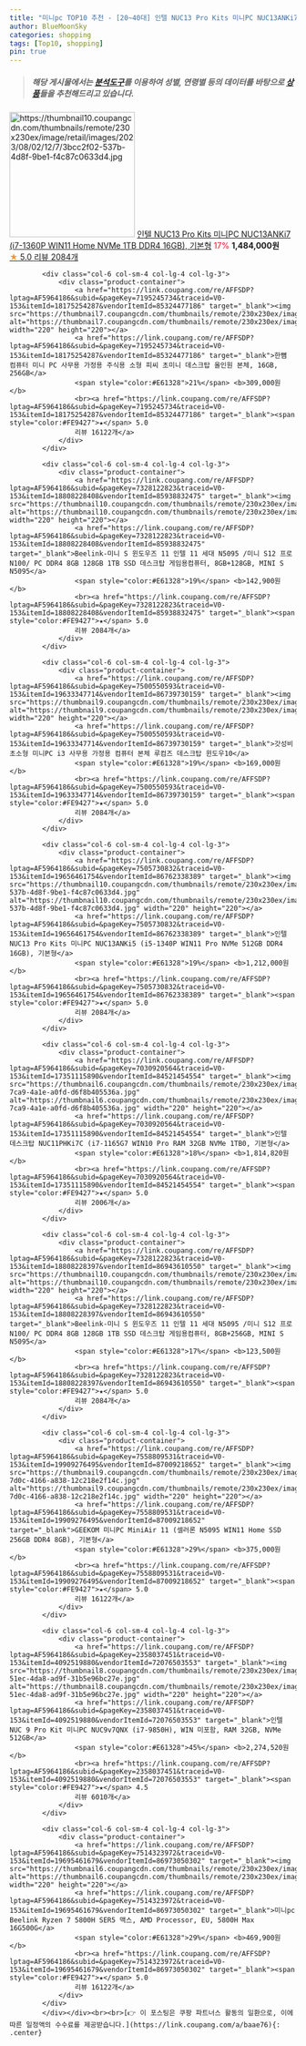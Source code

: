 ```yaml
---
title: "미니pc TOP10 추천 - [20~40대] 인텔 NUC13 Pro Kits 미니PC NUC13ANKi7 (i7-1360P WIN11 Home NVMe 1TB DDR4 "
author: BlueMoonSky
categories: shopping
tags: [Top10, shopping]
pin: true
---
```


> ##### 해당 게시물에서는 [**분석도구**](https://itemscout.io/)를 이용하여 **성별**, **연령별** 등의 데이터를 바탕으로 [**상품**](https://link.coupang.com/a/baae76)들을 추천해드리고 있습니다.
<div class="container"><div class="row">
            <div class="col-6 col-sm-4 col-lg-4 col-lg-3">
                <div class="product-container">
                    <a href="https://link.coupang.com/re/AFFSDP?lptag=AF5964186&subid=&pageKey=7505730779&traceid=V0-153&itemId=19656461425&vendorItemId=86762338667" target="_blank"><img src="https://thumbnail10.coupangcdn.com/thumbnails/remote/230x230ex/image/retail/images/2023/08/02/12/7/3bcc2f02-537b-4d8f-9be1-f4c87c0633d4.jpg" alt="https://thumbnail10.coupangcdn.com/thumbnails/remote/230x230ex/image/retail/images/2023/08/02/12/7/3bcc2f02-537b-4d8f-9be1-f4c87c0633d4.jpg" width="220" height="220"></a>
                    <a href="https://link.coupang.com/re/AFFSDP?lptag=AF5964186&subid=&pageKey=7505730779&traceid=V0-153&itemId=19656461425&vendorItemId=86762338667" target="_blank">인텔 NUC13 Pro Kits 미니PC NUC13ANKi7 (i7-1360P WIN11 Home NVMe 1TB DDR4 16GB), 기본형</a>
                    <span style="color:#E61328">17%</span> <b>1,484,000원</b>
                    <br><a href="https://link.coupang.com/re/AFFSDP?lptag=AF5964186&subid=&pageKey=7505730779&traceid=V0-153&itemId=19656461425&vendorItemId=86762338667" target="_blank"><span style="color:#FE9427">★</span> 5.0
                    리뷰 2084개</a>
                </div>
            </div>
            
            <div class="col-6 col-sm-4 col-lg-4 col-lg-3">
                <div class="product-container">
                    <a href="https://link.coupang.com/re/AFFSDP?lptag=AF5964186&subid=&pageKey=7195245734&traceid=V0-153&itemId=18175254287&vendorItemId=85324477186" target="_blank"><img src="https://thumbnail7.coupangcdn.com/thumbnails/remote/230x230ex/image/vendor_inventory/1952/9d50272c9e0fe85a549dbdcd767c343061391c910f10f384976f4fd1444f.png" alt="https://thumbnail7.coupangcdn.com/thumbnails/remote/230x230ex/image/vendor_inventory/1952/9d50272c9e0fe85a549dbdcd767c343061391c910f10f384976f4fd1444f.png" width="220" height="220"></a>
                    <a href="https://link.coupang.com/re/AFFSDP?lptag=AF5964186&subid=&pageKey=7195245734&traceid=V0-153&itemId=18175254287&vendorItemId=85324477186" target="_blank">한뼘 컴퓨터 미니 PC 사무용 가정용 주식용 소형 피씨 초미니 데스크탑 올인원 본체, 16GB, 256GB</a>
                    <span style="color:#E61328">21%</span> <b>309,000원</b>
                    <br><a href="https://link.coupang.com/re/AFFSDP?lptag=AF5964186&subid=&pageKey=7195245734&traceid=V0-153&itemId=18175254287&vendorItemId=85324477186" target="_blank"><span style="color:#FE9427">★</span> 5.0
                    리뷰 16122개</a>
                </div>
            </div>
            
            <div class="col-6 col-sm-4 col-lg-4 col-lg-3">
                <div class="product-container">
                    <a href="https://link.coupang.com/re/AFFSDP?lptag=AF5964186&subid=&pageKey=7328122823&traceid=V0-153&itemId=18808228408&vendorItemId=85938832475" target="_blank"><img src="https://thumbnail10.coupangcdn.com/thumbnails/remote/230x230ex/image/vendor_inventory/0d9c/efef6d6c515a6403d91836d981ef8dd3721d284e309c1548cdcfe1d1406a.jpg" alt="https://thumbnail10.coupangcdn.com/thumbnails/remote/230x230ex/image/vendor_inventory/0d9c/efef6d6c515a6403d91836d981ef8dd3721d284e309c1548cdcfe1d1406a.jpg" width="220" height="220"></a>
                    <a href="https://link.coupang.com/re/AFFSDP?lptag=AF5964186&subid=&pageKey=7328122823&traceid=V0-153&itemId=18808228408&vendorItemId=85938832475" target="_blank">Beelink-미니 S 윈도우즈 11 인텔 11 세대 N5095 /미니 S12 프로 N100/ PC DDR4 8GB 128GB 1TB SSD 데스크탑 게임용컴퓨터, 8GB+128GB, MINI S N5095</a>
                    <span style="color:#E61328">19%</span> <b>142,900원</b>
                    <br><a href="https://link.coupang.com/re/AFFSDP?lptag=AF5964186&subid=&pageKey=7328122823&traceid=V0-153&itemId=18808228408&vendorItemId=85938832475" target="_blank"><span style="color:#FE9427">★</span> 5.0
                    리뷰 2084개</a>
                </div>
            </div>
            
            <div class="col-6 col-sm-4 col-lg-4 col-lg-3">
                <div class="product-container">
                    <a href="https://link.coupang.com/re/AFFSDP?lptag=AF5964186&subid=&pageKey=7500550593&traceid=V0-153&itemId=19633347714&vendorItemId=86739730159" target="_blank"><img src="https://thumbnail9.coupangcdn.com/thumbnails/remote/230x230ex/image/vendor_inventory/ac44/c80f849175d69965af33f0f36df84a0d938228f56b808b6e5d6610bc148d.jpg" alt="https://thumbnail9.coupangcdn.com/thumbnails/remote/230x230ex/image/vendor_inventory/ac44/c80f849175d69965af33f0f36df84a0d938228f56b808b6e5d6610bc148d.jpg" width="220" height="220"></a>
                    <a href="https://link.coupang.com/re/AFFSDP?lptag=AF5964186&subid=&pageKey=7500550593&traceid=V0-153&itemId=19633347714&vendorItemId=86739730159" target="_blank">갓성비 초소형 미니PC i3 사무용 가정용 컴퓨터 본체 루컴즈 데스크탑 윈도우10</a>
                    <span style="color:#E61328">19%</span> <b>169,000원</b>
                    <br><a href="https://link.coupang.com/re/AFFSDP?lptag=AF5964186&subid=&pageKey=7500550593&traceid=V0-153&itemId=19633347714&vendorItemId=86739730159" target="_blank"><span style="color:#FE9427">★</span> 5.0
                    리뷰 2084개</a>
                </div>
            </div>
            
            <div class="col-6 col-sm-4 col-lg-4 col-lg-3">
                <div class="product-container">
                    <a href="https://link.coupang.com/re/AFFSDP?lptag=AF5964186&subid=&pageKey=7505730832&traceid=V0-153&itemId=19656461754&vendorItemId=86762338389" target="_blank"><img src="https://thumbnail10.coupangcdn.com/thumbnails/remote/230x230ex/image/retail/images/2023/08/02/12/7/3bcc2f02-537b-4d8f-9be1-f4c87c0633d4.jpg" alt="https://thumbnail10.coupangcdn.com/thumbnails/remote/230x230ex/image/retail/images/2023/08/02/12/7/3bcc2f02-537b-4d8f-9be1-f4c87c0633d4.jpg" width="220" height="220"></a>
                    <a href="https://link.coupang.com/re/AFFSDP?lptag=AF5964186&subid=&pageKey=7505730832&traceid=V0-153&itemId=19656461754&vendorItemId=86762338389" target="_blank">인텔 NUC13 Pro Kits 미니PC NUC13ANKi5 (i5-1340P WIN11 Pro NVMe 512GB DDR4 16GB), 기본형</a>
                    <span style="color:#E61328">19%</span> <b>1,212,000원</b>
                    <br><a href="https://link.coupang.com/re/AFFSDP?lptag=AF5964186&subid=&pageKey=7505730832&traceid=V0-153&itemId=19656461754&vendorItemId=86762338389" target="_blank"><span style="color:#FE9427">★</span> 5.0
                    리뷰 2084개</a>
                </div>
            </div>
            
            <div class="col-6 col-sm-4 col-lg-4 col-lg-3">
                <div class="product-container">
                    <a href="https://link.coupang.com/re/AFFSDP?lptag=AF5964186&subid=&pageKey=7030920564&traceid=V0-153&itemId=17351115890&vendorItemId=84521454554" target="_blank"><img src="https://thumbnail6.coupangcdn.com/thumbnails/remote/230x230ex/image/retail/images/2022/12/29/16/1/fc9e440f-7ca9-4a1e-a0fd-d6f8b405536a.jpg" alt="https://thumbnail6.coupangcdn.com/thumbnails/remote/230x230ex/image/retail/images/2022/12/29/16/1/fc9e440f-7ca9-4a1e-a0fd-d6f8b405536a.jpg" width="220" height="220"></a>
                    <a href="https://link.coupang.com/re/AFFSDP?lptag=AF5964186&subid=&pageKey=7030920564&traceid=V0-153&itemId=17351115890&vendorItemId=84521454554" target="_blank">인텔 데스크탑 NUC11PHKi7C (i7-1165G7 WIN10 Pro RAM 32GB NVMe 1TB0, 기본형</a>
                    <span style="color:#E61328">18%</span> <b>1,814,820원</b>
                    <br><a href="https://link.coupang.com/re/AFFSDP?lptag=AF5964186&subid=&pageKey=7030920564&traceid=V0-153&itemId=17351115890&vendorItemId=84521454554" target="_blank"><span style="color:#FE9427">★</span> 5.0
                    리뷰 2006개</a>
                </div>
            </div>
            
            <div class="col-6 col-sm-4 col-lg-4 col-lg-3">
                <div class="product-container">
                    <a href="https://link.coupang.com/re/AFFSDP?lptag=AF5964186&subid=&pageKey=7328122823&traceid=V0-153&itemId=18808228397&vendorItemId=86943610550" target="_blank"><img src="https://thumbnail10.coupangcdn.com/thumbnails/remote/230x230ex/image/vendor_inventory/0d9c/efef6d6c515a6403d91836d981ef8dd3721d284e309c1548cdcfe1d1406a.jpg" alt="https://thumbnail10.coupangcdn.com/thumbnails/remote/230x230ex/image/vendor_inventory/0d9c/efef6d6c515a6403d91836d981ef8dd3721d284e309c1548cdcfe1d1406a.jpg" width="220" height="220"></a>
                    <a href="https://link.coupang.com/re/AFFSDP?lptag=AF5964186&subid=&pageKey=7328122823&traceid=V0-153&itemId=18808228397&vendorItemId=86943610550" target="_blank">Beelink-미니 S 윈도우즈 11 인텔 11 세대 N5095 /미니 S12 프로 N100/ PC DDR4 8GB 128GB 1TB SSD 데스크탑 게임용컴퓨터, 8GB+256GB, MINI S N5095</a>
                    <span style="color:#E61328">17%</span> <b>123,500원</b>
                    <br><a href="https://link.coupang.com/re/AFFSDP?lptag=AF5964186&subid=&pageKey=7328122823&traceid=V0-153&itemId=18808228397&vendorItemId=86943610550" target="_blank"><span style="color:#FE9427">★</span> 5.0
                    리뷰 2084개</a>
                </div>
            </div>
            
            <div class="col-6 col-sm-4 col-lg-4 col-lg-3">
                <div class="product-container">
                    <a href="https://link.coupang.com/re/AFFSDP?lptag=AF5964186&subid=&pageKey=7558809531&traceid=V0-153&itemId=19909276495&vendorItemId=87009218652" target="_blank"><img src="https://thumbnail9.coupangcdn.com/thumbnails/remote/230x230ex/image/retail/images/2023/08/28/15/6/3bc00412-7d0c-4166-a838-12c218e2f14c.jpg" alt="https://thumbnail9.coupangcdn.com/thumbnails/remote/230x230ex/image/retail/images/2023/08/28/15/6/3bc00412-7d0c-4166-a838-12c218e2f14c.jpg" width="220" height="220"></a>
                    <a href="https://link.coupang.com/re/AFFSDP?lptag=AF5964186&subid=&pageKey=7558809531&traceid=V0-153&itemId=19909276495&vendorItemId=87009218652" target="_blank">GEEKOM 미니PC MiniAir 11 (셀러론 N5095 WIN11 Home SSD 256GB DDR4 8GB), 기본형</a>
                    <span style="color:#E61328">29%</span> <b>375,000원</b>
                    <br><a href="https://link.coupang.com/re/AFFSDP?lptag=AF5964186&subid=&pageKey=7558809531&traceid=V0-153&itemId=19909276495&vendorItemId=87009218652" target="_blank"><span style="color:#FE9427">★</span> 5.0
                    리뷰 16122개</a>
                </div>
            </div>
            
            <div class="col-6 col-sm-4 col-lg-4 col-lg-3">
                <div class="product-container">
                    <a href="https://link.coupang.com/re/AFFSDP?lptag=AF5964186&subid=&pageKey=2358037451&traceid=V0-153&itemId=4092519880&vendorItemId=72076503553" target="_blank"><img src="https://thumbnail8.coupangcdn.com/thumbnails/remote/230x230ex/image/retail/images/2020/10/19/18/6/9779eb00-51ec-4da8-ad9f-31b5e96bc27e.jpg" alt="https://thumbnail8.coupangcdn.com/thumbnails/remote/230x230ex/image/retail/images/2020/10/19/18/6/9779eb00-51ec-4da8-ad9f-31b5e96bc27e.jpg" width="220" height="220"></a>
                    <a href="https://link.coupang.com/re/AFFSDP?lptag=AF5964186&subid=&pageKey=2358037451&traceid=V0-153&itemId=4092519880&vendorItemId=72076503553" target="_blank">인텔 NUC 9 Pro Kit 미니PC NUC9v7QNX (i7-9850H), WIN 미포함, RAM 32GB, NVMe 512GB</a>
                    <span style="color:#E61328">45%</span> <b>2,274,520원</b>
                    <br><a href="https://link.coupang.com/re/AFFSDP?lptag=AF5964186&subid=&pageKey=2358037451&traceid=V0-153&itemId=4092519880&vendorItemId=72076503553" target="_blank"><span style="color:#FE9427">★</span> 4.5
                    리뷰 6010개</a>
                </div>
            </div>
            
            <div class="col-6 col-sm-4 col-lg-4 col-lg-3">
                <div class="product-container">
                    <a href="https://link.coupang.com/re/AFFSDP?lptag=AF5964186&subid=&pageKey=7514323972&traceid=V0-153&itemId=19695461679&vendorItemId=86973050302" target="_blank"><img src="https://thumbnail6.coupangcdn.com/thumbnails/remote/230x230ex/image/vendor_inventory/84fe/d5a70906a79eba6a5e7c3afeb9e9d536f183313b55244fb2907ab087821a.png" alt="https://thumbnail6.coupangcdn.com/thumbnails/remote/230x230ex/image/vendor_inventory/84fe/d5a70906a79eba6a5e7c3afeb9e9d536f183313b55244fb2907ab087821a.png" width="220" height="220"></a>
                    <a href="https://link.coupang.com/re/AFFSDP?lptag=AF5964186&subid=&pageKey=7514323972&traceid=V0-153&itemId=19695461679&vendorItemId=86973050302" target="_blank">미니pc Beelink Ryzen 7 5800H SER5 맥스, AMD Processor, EU, 5800H Max 16G500G</a>
                    <span style="color:#E61328">29%</span> <b>469,900원</b>
                    <br><a href="https://link.coupang.com/re/AFFSDP?lptag=AF5964186&subid=&pageKey=7514323972&traceid=V0-153&itemId=19695461679&vendorItemId=86973050302" target="_blank"><span style="color:#FE9427">★</span> 5.0
                    리뷰 16122개</a>
                </div>
            </div>
            </div></div><br><br>[👉 이 포스팅은 쿠팡 파트너스 활동의 일환으로, 이에 따른 일정액의 수수료를 제공받습니다.](https://link.coupang.com/a/baae76){: .center}